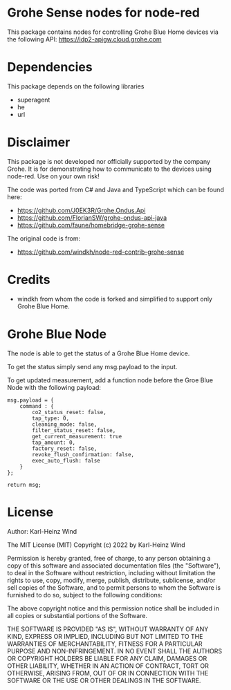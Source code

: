 # Grohe Sense nodes for node-red

This package contains nodes for controlling Grohe Blue Home devices via the following API:
https://idp2-apigw.cloud.grohe.com


# Dependencies
This package depends on the following libraries
- superagent
- he
- url


# Disclaimer
This package is not developed nor officially supported by the company Grohe.
It is for demonstrating how to communicate to the devices using node-red.
Use on your own risk!

The code was ported from C# and Java and TypeScript which can be found here:
* https://github.com/J0EK3R/Grohe.Ondus.Api
* https://github.com/FlorianSW/grohe-ondus-api-java
* https://github.com/faune/homebridge-grohe-sense

The original code is from:
* https://github.com/windkh/node-red-contrib-grohe-sense

# Credits
- windkh from whom the code is forked and simplified to support only Grohe Blue Home.

# Grohe Blue Node
The node is able to get the status of a Grohe Blue Home device.

To get the status simply send any msg.payload to the input.

To get updated measurement, add a function node before the Groe Blue Node with the following payload:

```
msg.payload = {  
    command : {
        co2_status_reset: false,
        tap_type: 0,
        cleaning_mode: false,
        filter_status_reset: false,
        get_current_measurement: true
        tap_amount: 0,
        factory_reset: false,
        revoke_flush_confirmation: false,
        exec_auto_flush: false
    }
};

return msg;
```

# License

Author: Karl-Heinz Wind

The MIT License (MIT)
Copyright (c) 2022 by Karl-Heinz Wind

Permission is hereby granted, free of charge, to any person obtaining a copy of this software and associated documentation files (the "Software"), to deal in the Software without restriction, including without limitation the rights to use, copy, modify, merge, publish, distribute, sublicense, and/or sell copies of the Software, and to permit persons to whom the Software is furnished to do so, subject to the following conditions:

The above copyright notice and this permission notice shall be included in all copies or substantial portions of the Software.

THE SOFTWARE IS PROVIDED "AS IS", WITHOUT WARRANTY OF ANY KIND, EXPRESS OR IMPLIED, INCLUDING BUT NOT LIMITED TO THE WARRANTIES OF MERCHANTABILITY, FITNESS FOR A PARTICULAR PURPOSE AND NON-INFRINGEMENT. IN NO EVENT SHALL THE AUTHORS OR COPYRIGHT HOLDERS BE LIABLE FOR ANY CLAIM, DAMAGES OR OTHER LIABILITY, WHETHER IN AN ACTION OF CONTRACT, TORT OR OTHERWISE, ARISING FROM, OUT OF OR IN CONNECTION WITH THE SOFTWARE OR THE USE OR OTHER DEALINGS IN THE SOFTWARE.
